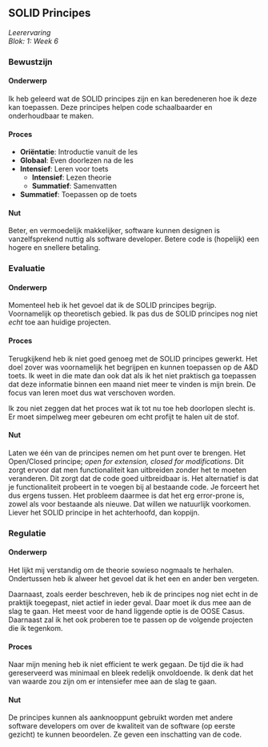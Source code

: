 ## SOLID Principes
_Leerervaring_  
_Blok: 1: Week 6_  

### Bewustzijn
#### Onderwerp
Ik heb geleerd wat de SOLID principes zijn en kan beredeneren hoe ik deze kan toepassen. Deze principes helpen code
schaalbaarder en onderhoudbaar te maken. 

#### Proces
- **Oriëntatie**: Introductie vanuit de les
- **Globaal**: Even doorlezen na de les
- **Intensief**: Leren voor toets
  - **Intensief**: Lezen theorie
  - **Summatief**: Samenvatten
- **Summatief**: Toepassen op de toets

#### Nut
Beter, en vermoedelijk makkelijker, software kunnen designen is vanzelfsprekend nuttig als software developer. Betere
code is (hopelijk) een hogere en snellere betaling. 

### Evaluatie
#### Onderwerp
Momenteel heb ik het gevoel dat ik de SOLID principes begrijp. Voornamelijk op theoretisch gebied. Ik pas dus de SOLID
principes nog niet _echt_ toe aan huidige projecten. 

#### Proces
Terugkijkend heb ik niet goed genoeg met de SOLID principes gewerkt. Het doel zover was voornamelijk het begrijpen en
kunnen toepassen op de A&D toets. Ik weet in die mate dan ook dat als ik het niet praktisch ga toepassen dat deze
informatie binnen een maand niet meer te vinden is mijn brein. De focus van leren moet dus wat verschoven worden.

Ik zou niet zeggen dat het proces wat ik tot nu toe heb doorlopen slecht is. Er moet simpelweg meer gebeuren om echt 
profijt te halen uit de stof.

#### Nut 
Laten we één van de principes nemen om het punt over te brengen. Het Open/Closed principe; _open for extension, closed
for modifications_. Dit zorgt ervoor dat men functionaliteit kan uitbreiden zonder het te moeten veranderen. Dit zorgt
dat de code goed uitbreidbaar is. Het alternatief is dat je functionaliteit probeert in te voegen bij al bestaande code.
Je forceert het dus ergens tussen. Het probleem daarmee is dat het erg error-prone is, zowel als voor bestaande als 
nieuwe. Dat willen we natuurlijk voorkomen. Liever het SOLID principe in het achterhoofd, dan koppijn.

### Regulatie
#### Onderwerp 
Het lijkt mij verstandig om de theorie sowieso nogmaals te herhalen. Ondertussen heb ik alweer het gevoel dat ik het 
een en ander ben vergeten. 

Daarnaast, zoals eerder beschreven, heb ik de principes nog niet echt in de praktijk toegepast, niet actief in ieder
geval. Daar moet ik dus mee aan de slag te gaan. Het meest voor de hand liggende optie is de OOSE Casus. Daarnaast
zal ik het ook proberen toe te passen op de volgende projecten die ik tegenkom. 

#### Proces
Naar mijn mening heb ik niet efficient te werk gegaan. De tijd die ik had gereserveerd was minimaal en bleek redelijk
onvoldoende. Ik denk dat het van waarde zou zijn om er intensiefer mee aan de slag te gaan.

#### Nut
De principes kunnen als aanknooppunt gebruikt worden met andere software developers om over de kwaliteit
van de software (op eerste gezicht) te kunnen beoordelen. Ze geven een inschatting van de code.
